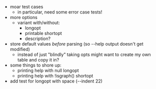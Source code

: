 * moar test cases
  * in particular, need some error case tests!
* more options
  * variant with/without:
    * longopt
    * printable shortopt
    * description?
* store default values *before* parsing (so --help output doesn't get modified)
  * instead of just "blindly" taking opts might want to create my own table and copy it in?
* some things to shore up:
  * printing help with null longopt
  * printing help with !isgraph() shortopt
* add test for longopt with space (--indent 22)
